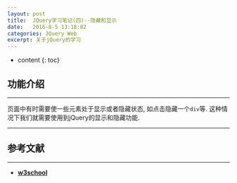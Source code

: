 ```yaml
---
layout: post
title:  JQuery学习笔记(四)--隐藏和显示
date:   2016-8-5 13:18:02
categories: JQuery Web
excerpt: 关于jQuery的学习
---
```


* content
{: toc}

## 功能介绍

---

页面中有时需要使一些元素处于显示或者隐藏状态, 如点击隐藏一个`div`等. 这种情况下我们就需要使用到jQuery的显示和隐藏功能.

---

## 参考文献

---

* **[w3school](http://www.w3school.com.cn/jquery/jquery_hide_show.asp)**